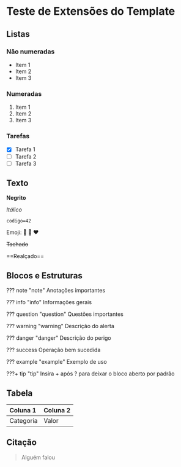 # Teste de Extensões do Template

## Listas

### Não numeradas

- Item 1
- Item 2
- Item 3

### Numeradas

1. Item 1
2. Item 2
3. Item 3

### Tarefas

- [x] Tarefa 1
- [ ] Tarefa 2
- [ ] Tarefa 3

## Texto

**Negrito**

*Itálico*

`codigo=42`

Emoji: :snake: :rocket: :heart:

~~Tachado~~

==Realçado==

## Blocos e Estruturas

??? note "note"
    Anotações importantes

??? info "info"
    Informações gerais

??? question "question"
    Questões importantes

??? warning "warning"
    Descrição do alerta

??? danger "danger"
    Descrição do perigo

??? success
    Operação bem sucedida

??? example "example"
    Exemplo de uso

???+ tip "tip"
    Insira + após ? para deixar o bloco aberto por padrão

## Tabela

| **Coluna 1** | **Coluna 2** |
| :-- | :-- |
| Categoria | Valor |

## Citação

> Alguém falou